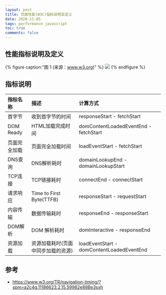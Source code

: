 ```yaml
---
layout: post
title: 页面性能(W3C)指标说明及定义
data: 2020-11-05
tags: performance javascript
toc: true
comments: false
---
```


## 性能指标说明及定义

{% figure caption:"图 1 (来源：www.w3.org)" %}
[![](https://s10.mogucdn.com/mlcdn/c45406/201105_8cig0b7bk130j5010lkf890g0dfh9_1473x879.png)](https://s10.mogucdn.com/mlcdn/c45406/201105_8cig0b7bk130j5010lkf890g0dfh9_1473x879.png)
{% endfigure %}

## 指标说明

| 指标名称      | 描述                       | 计算方式                                      |
|:----------|:-------------------------|:------------------------------------------|
| 首字节       | 收到首字节的时间                 | responseStart - fetchStart                |
| DOM Ready | HTML加载完成时间               | domContentLoadedEventEnd - fetchStart     |
| 页面完全加载    | 页面完全加载时间                 | loadEventStart - fetchStart               |
| DNS查询     | DNS解析耗时                  | domainLookupEnd - domainLookupStart       |
| TCP连接     | TCP链接耗时                  | connectEnd - connectStart                 |
| 请求响应      | Time to First Byte(TTFB) | responseStart - requestStart              |
| 内容传输      | 数据传输耗时                   | responseEnd - responseStart               |
| DOM解析     | DOM 解析耗时                 | domInteractive - responseEnd              |
| 资源加载      | 资源加载耗时(页面中同步加载的资源)       | loadEventStart - domContentLoadedEventEnd |

## 参考

- <https://www.w3.org/TR/navigation-timing/?spm=a2c4g.11186623.2.15.59982e88Be3sxh>